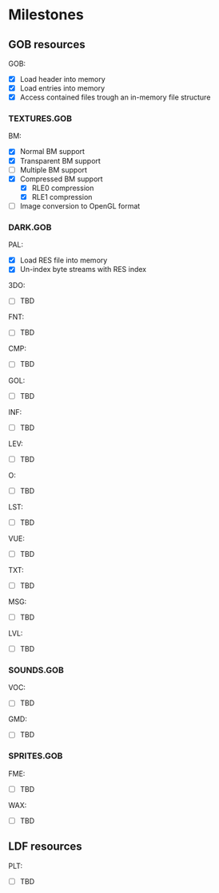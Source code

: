 Milestones
===========

GOB resources
----------

GOB:

- [x] Load header into memory
- [x] Load entries into memory
- [x] Access contained files trough an in-memory file structure

### TEXTURES.GOB

BM:

- [x] Normal BM support
- [x] Transparent BM support
- [ ] Multiple BM support
- [x] Compressed BM support
  - [x] RLE0 compression
  - [x] RLE1 compression
- [ ] Image conversion to OpenGL format

### DARK.GOB

PAL:

- [x] Load RES file into memory
- [x] Un-index byte streams with RES index

3DO:

- [ ] TBD

FNT:

- [ ] TBD

CMP:

- [ ] TBD

GOL:

- [ ] TBD

INF:

- [ ] TBD

LEV:

- [ ] TBD

O:

- [ ] TBD

LST:

- [ ] TBD

VUE:

- [ ] TBD

TXT:

- [ ] TBD

MSG:

- [ ] TBD

LVL:

- [ ] TBD


### SOUNDS.GOB

VOC:

- [ ] TBD

GMD:

- [ ] TBD

### SPRITES.GOB

FME:

- [ ] TBD

WAX:

- [ ] TBD

LDF resources
--------------

PLT:

- [ ] TBD
